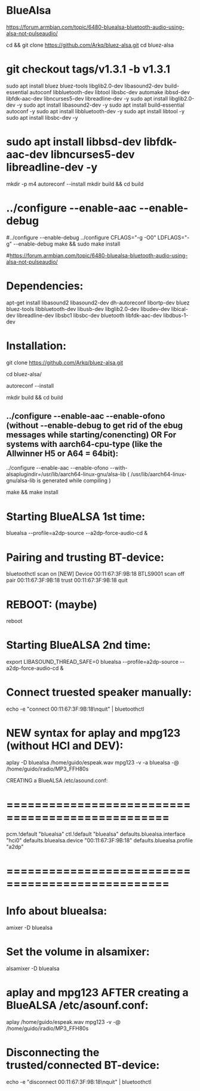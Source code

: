 # BlueAlsa
https://forum.armbian.com/topic/6480-bluealsa-bluetooth-audio-using-alsa-not-pulseaudio/


cd && git clone https://github.com/Arkq/bluez-alsa.git
cd bluez-alsa
# git checkout tags/v1.3.1 -b v1.3.1
sudo apt install bluez bluez-tools libglib2.0-dev libasound2-dev build-essential autoconf libbluetooth-dev libtool libsbc-dev automake ibbsd-dev libfdk-aac-dev libncurses5-dev libreadline-dev -y
sudo apt install libglib2.0-dev -y
sudo apt install libasound2-dev -y
sudo apt install build-essential autoconf -y
sudo apt install libbluetooth-dev -y
sudo apt install libtool -y
sudo apt install libsbc-dev -y
# sudo apt install libbsd-dev libfdk-aac-dev libncurses5-dev libreadline-dev -y

mkdir -p m4
autoreconf --install
mkdir build && cd build
# ../configure --enable-aac --enable-debug
#../configure --enable-debug
../configure CFLAGS="-g -O0" LDFLAGS="-g" --enable-debug
make && sudo make install



#https://forum.armbian.com/topic/6480-bluealsa-bluetooth-audio-using-alsa-not-pulseaudio/

Dependencies:
===================================================
apt-get install libasound2 libasound2-dev dh-autoreconf libortp-dev bluez bluez-tools libbluetooth-dev libusb-dev libglib2.0-dev libudev-dev libical-dev libreadline-dev libsbc1 libsbc-dev bluetooth libfdk-aac-dev libdbus-1-dev


Installation:
===================================================
git clone https://github.com/Arkq/bluez-alsa.git

cd bluez-alsa/

autoreconf --install

mkdir build && cd build


../configure --enable-aac --enable-ofono
(without --enable-debug to get rid of the ebug messages while starting/conencting)
OR
For systems with aarch64-cpu-type (like the Allwinner H5 or A64 = 64bit):
-------------------------------------------------------------------------
../configure --enable-aac --enable-ofono --with-alsaplugindir=/usr/lib/aarch64-linux-gnu/alsa-lib
( /usr/lib/aarch64-linux-gnu/alsa-lib is generated while compiling )

make && make install


Starting BlueALSA 1st time:
===================================================
bluealsa --profile=a2dp-source --a2dp-force-audio-cd &

Pairing and trusting BT-device:
===================================================
bluetoothctl
scan on
[NEW] Device 00:11:67:3F:9B:18 BTLS9001
scan off
pair 00:11:67:3F:9B:18
trust 00:11:67:3F:9B:18
quit


REBOOT: (maybe)
===================================================
reboot


Starting BlueALSA 2nd time:
===================================================
export LIBASOUND_THREAD_SAFE=0
bluealsa --profile=a2dp-source --a2dp-force-audio-cd &


Connect truested speaker manually:
===================================================
echo -e "connect 00:11:67:3F:9B:18\nquit" | bluetoothctl


NEW syntax for aplay and mpg123 (without HCI and DEV):
===================================================
aplay -D bluealsa /home/guido/espeak.wav
mpg123 -v -a bluealsa -@ /home/guido/iradio/MP3_FFH80s

CREATING a BlueALSA /etc/asound.conf:
# =================================================
pcm.!default "bluealsa"
ctl.!default "bluealsa"
defaults.bluealsa.interface "hci0"
defaults.bluealsa.device "00:11:67:3F:9B:18"
defaults.bluealsa.profile "a2dp"
# =================================================

Info about bluealsa:
===================================================
amixer -D bluealsa

Set the volume in alsamixer:
===================================================
alsamixer -D bluealsa


aplay and mpg123 AFTER creating a BlueALSA /etc/asounf.conf:
===================================================
aplay /home/guido/espeak.wav
mpg123 -v -@ /home/guido/iradio/MP3_FFH80s


Disconnecting the trusted/connected BT-device:
===================================================
echo -e "disconnect 00:11:67:3F:9B:18\nquit" | bluetoothctl 
